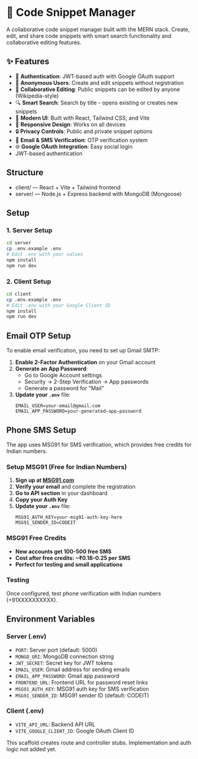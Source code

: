 # 📝 Code Snippet Manager

A collaborative code snippet manager built with the MERN stack. Create, edit, and share code snippets with smart search functionality and collaborative editing features.

## ✨ Features

- 🔐 **Authentication**: JWT-based auth with Google OAuth support
- 👥 **Anonymous Users**: Create and edit snippets without registration
- 🤝 **Collaborative Editing**: Public snippets can be edited by anyone (Wikipedia-style)
- 🔍 **Smart Search**: Search by title - opens existing or creates new snippets
- 🎨 **Modern UI**: Built with React, Tailwind CSS, and Vite
- 📱 **Responsive Design**: Works on all devices
- 🔒 **Privacy Controls**: Public and private snippet options
- 📧 **Email & SMS Verification**: OTP verification system
- 🌐 **Google OAuth Integration**: Easy social login
- JWT-based authentication

## Structure
- client/ — React + Vite + Tailwind frontend
- server/ — Node.js + Express backend with MongoDB (Mongoose)

## Setup

### 1. Server Setup

```bash
cd server
cp .env.example .env
# Edit .env with your values
npm install
npm run dev
```

### 2. Client Setup

```bash
cd client
cp .env.example .env
# Edit .env with your Google Client ID
npm install
npm run dev
```

## Email OTP Setup

To enable email verification, you need to set up Gmail SMTP:

1. **Enable 2-Factor Authentication** on your Gmail account
2. **Generate an App Password**:
   - Go to Google Account settings
   - Security → 2-Step Verification → App passwords
   - Generate a password for "Mail"
3. **Update your `.env`** file:
   ```
   EMAIL_USER=your-email@gmail.com
   EMAIL_APP_PASSWORD=your-generated-app-password
   ```

## Phone SMS Setup

The app uses MSG91 for SMS verification, which provides free credits for Indian numbers.

### Setup MSG91 (Free for Indian Numbers)

1. **Sign up at [MSG91.com](https://msg91.com/)**
2. **Verify your email** and complete the registration
3. **Go to API section** in your dashboard
4. **Copy your Auth Key**
5. **Update your `.env`** file:
   ```
   MSG91_AUTH_KEY=your-msg91-auth-key-here
   MSG91_SENDER_ID=CODEIT
   ```

### MSG91 Free Credits
- **New accounts get 100-500 free SMS**
- **Cost after free credits: ~₹0.18-0.25 per SMS**
- **Perfect for testing and small applications**

### Testing
Once configured, test phone verification with Indian numbers (+91XXXXXXXXXX).

## Environment Variables

### Server (.env)
- `PORT`: Server port (default: 5000)
- `MONGO_URI`: MongoDB connection string
- `JWT_SECRET`: Secret key for JWT tokens
- `EMAIL_USER`: Gmail address for sending emails
- `EMAIL_APP_PASSWORD`: Gmail app password
- `FRONTEND_URL`: Frontend URL for password reset links
- `MSG91_AUTH_KEY`: MSG91 auth key for SMS verification
- `MSG91_SENDER_ID`: MSG91 sender ID (default: CODEIT)

### Client (.env)
- `VITE_API_URL`: Backend API URL
- `VITE_GOOGLE_CLIENT_ID`: Google OAuth Client ID

This scaffold creates route and controller stubs. Implementation and auth logic not added yet.

